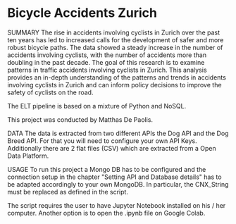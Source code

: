# Bicycle Accidents Zurich

SUMMARY
The rise in accidents involving cyclists in Zurich over the past ten years has led to increased calls for the development of safer and more robust bicycle paths. The data showed a steady increase in the number of accidents involving cyclists, with the number of accidents more than doubling in the past decade.
The goal of this research is to examine patterns in traffic accidents involving cyclists in Zurich.
This analysis provides an in-depth understanding of the patterns and trends in accidents involving cyclists in Zurich and can inform policy decisions to improve the safety of cyclists on the road.

The ELT pipeline is based on a mixture of Python and NoSQL.

This project was conducted by Matthas De Paolis.

DATA
The data is extracted from two different APIs the Dog API and the Dog Breed API. For that you will need to configure your own API Keys. Additionally there are 2 flat files (CSV) which are extracted from a Open Data Platform.

USAGE
To run this project a Mongo DB has to be configured and the connection setup in the chapter "Setting API and Database details" has to be adapted accordingly to your own MongoDB. In particular, the CNX_String must be replaced as defined in the script.

The script requires the user to have Jupyter Notebook installed on his / her computer. Another option is to open the .ipynb file on Google Colab.
